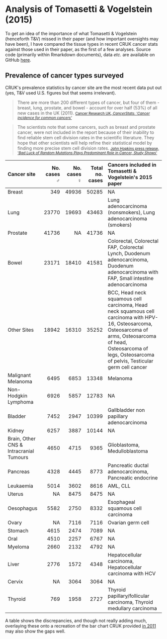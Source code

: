 Analysis of Tomasetti & Vogelstein (2015)
=========================================

To get an idea of the importance of what Tomasetti & Vogelstein (henceforth T&V) missed in their paper (and how important oversights may have been), I have compared the tissue types in recent CRUK cancer stats against those used in their paper, as the first of a few analyses. Source code (primarily within Rmarkdown documents), data *etc.* are available on GitHub [here](https://github.com/lmmx/tomasetti-vogelstein-2015).

Prevalence of cancer types surveyed
-----------------------------------

CRUK's prevalence statistics by cancer site are the most recent data put out (yes, T&V used U.S. figures but that seems irrelevant).

> There are more than 200 different types of cancer, but four of them - breast, lung, prostate, and bowel - account for over half (53%) of all new cases in the UK (2011). <small>[Cancer Research UK, *CancerStats: 'Cancer incidence for common cancers'*](http://www.cancerresearchuk.org/cancer-info/cancerstats/incidence/commoncancers/uk-cancer-incidence-statistics-for-common-cancers#Twenty)</small>

> The scientists note that some cancers, such as breast and prostate cancer, were not included in the report because of their inability to find reliable stem cell division rates in the scientific literature. They hope that other scientists will help refine their statistical model by finding more precise stem cell division rates. <small>[John Hopkins press release, '*Bad Luck of Random Mutations Plays Predominant Role in Cancer, Study Shows*'](http://www.hopkinsmedicine.org/news/media/releases/bad_luck_of_random_mutations_plays_predominant_role_in_cancer_study_shows)</small>

| Cancer site                             |  No. cases ♂|  No. cases ♀|  Total no. cases| Cancers included in Tomasetti & Vogelstein's 2015 paper                                                                                                                                                                    |
|:----------------------------------------|------------:|------------:|----------------:|:---------------------------------------------------------------------------------------------------------------------------------------------------------------------------------------------------------------------------|
| Breast                                  |          349|        49936|            50285| NA                                                                                                                                                                                                                         |
| Lung                                    |        23770|        19693|            43463| Lung adenocarcinoma (nonsmokers), Lung adenocarcinoma (smokers)                                                                                                                                                            |
| Prostate                                |        41736|           NA|            41736| NA                                                                                                                                                                                                                         |
| Bowel                                   |        23171|        18410|            41581| Colorectal, Colorectal FAP, Colorectal Lynch, Duodenum adenocarcinoma, Duodenum adenocarcinoma with FAP, Small intestine adenocarcinoma                                                                                    |
| Other Sites                             |        18942|        16310|            35252| BCC, Head neck squamous cell carcinoma, Head neck squamous cell carcinoma with HPV-16, Osteosarcoma, Osteosarcoma of arms, Osteosarcoma of head, Osteosarcoma of legs, Osteosarcoma of pelvis, Testicular germ cell cancer |
| Malignant Melanoma                      |         6495|         6853|            13348| Melanoma                                                                                                                                                                                                                   |
| Non-Hodgkin Lymphoma                    |         6926|         5857|            12783| NA                                                                                                                                                                                                                         |
| Bladder                                 |         7452|         2947|            10399| Gallbladder non papillary adenocarcinoma                                                                                                                                                                                   |
| Kidney                                  |         6257|         3887|            10144| NA                                                                                                                                                                                                                         |
| Brain, Other CNS & Intracranial Tumours |         4650|         4715|             9365| Glioblastoma, Medulloblastoma                                                                                                                                                                                              |
| Pancreas                                |         4328|         4445|             8773| Pancreatic ductal adenocarcinoma, Pancreatic endocrine                                                                                                                                                                     |
| Leukaemia                               |         5014|         3602|             8616| AML, CLL                                                                                                                                                                                                                   |
| Uterus                                  |           NA|         8475|             8475| NA                                                                                                                                                                                                                         |
| Oesophagus                              |         5582|         2750|             8332| Esophageal squamous cell carcinoma                                                                                                                                                                                         |
| Ovary                                   |           NA|         7116|             7116| Ovarian germ cell                                                                                                                                                                                                          |
| Stomach                                 |         4615|         2474|             7089| NA                                                                                                                                                                                                                         |
| Oral                                    |         4510|         2257|             6767| NA                                                                                                                                                                                                                         |
| Myeloma                                 |         2660|         2132|             4792| NA                                                                                                                                                                                                                         |
| Liver                                   |         2776|         1572|             4348| Hepatocellular carcinoma, Hepatocellular carcinoma with HCV                                                                                                                                                                |
| Cervix                                  |           NA|         3064|             3064| NA                                                                                                                                                                                                                         |
| Thyroid                                 |          769|         1958|             2727| Thyroid papillary/follicular carcinoma, Thyroid medullary carcinoma                                                                                                                                                        |

A table shows the discrepancies, and though not really adding much, overlaying these onto a recreation of the bar chart CRUK provided [in 2011](http://www.cancerresearchuk.org/cancer-info/cancerstats/incidence/commoncancers/uk-cancer-incidence-statistics-for-common-cancers#Twenty) may also show the gaps well.
